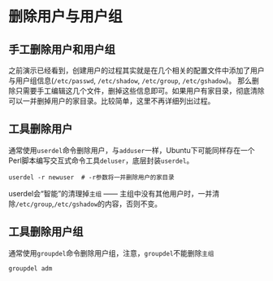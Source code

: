 # 删除用户与用户组

## 手工删除用户和用户组

之前演示已经看到，创建用户的过程其实就是在几个相关的配置文件中添加了用户与用户组信息(``/etc/passwd``, ``/etc/shadow``, ``/etc/group``, ``/etc/gshadow``)。
那么删除只需要手工编辑这几个文件，删掉这些信息即可。如果用户有家目录，彻底清除可以一并删掉用户的家目录。比较简单，这里不再详细列出过程。

## 工具删除用户

通常使用``userdel``命令删除用户，与``adduser``一样，Ubuntu下可能同样存在一个Perl脚本编写交互式命令工具``deluser``，底层封装``userdel``。

```
userdel -r newuser  # -r参数将一并删除用户的家目录
```

userdel会“智能”的清理掉``主组`` —— 主组中没有其他用户时，一并清除``/etc/group``,``/etc/gshadow``的内容，否则不变。

## 工具删除用户组

通常使用``groupdel``命令删除用户组，注意，``groupdel``不能删除``主组``

    groupdel adm
